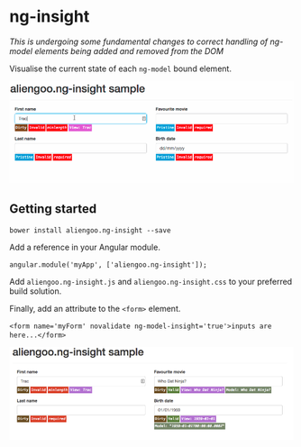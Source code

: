 # ng-insight

*This is undergoing some fundamental changes to correct handling of ng-model elements being added and removed from the DOM* 


Visualise the current state of each ```ng-model``` bound element.

![](https://raw.githubusercontent.com/aliengoo/aliengoo.ng-insight/master/images/aliengoo-ng-insight-sample.gif)

## Getting started

	bower install aliengoo.ng-insight --save
	
Add a reference in your Angular module.

	angular.module('myApp', ['aliengoo.ng-insight']);

Add ```aliengoo.ng-insight.js``` and ```aliengoo.ng-insight.css``` to your preferred build solution.
	
Finally, add an attribute to the ```<form>``` element.
	
	<form name='myForm' novalidate ng-model-insight='true'>inputs are here...</form>
	
![](https://raw.githubusercontent.com/aliengoo/aliengoo.ng-insight/master/images/aliengoo-ng-insight-sample.png)	
